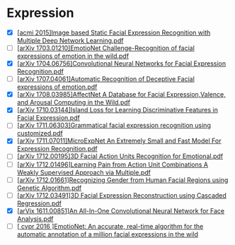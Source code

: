 Expression
=======================
-	[x] [[acmi 2015]Image based Static Facial Expression Recognition with Multiple Deep Network Learning.pdf](http://www.andrew.cmu.edu/user/yzhiding/publications/ICMI15.pdf) </br>
- 	[ ] [[arXiv 1703.01210]EmotioNet Challenge-Recognition of facial expressions of emotion in the wild.pdf](https://arxiv.org/pdf/1703.01210.pdf)
-	[x] [[arXiv 1704.06756]Convolutional Neural Networks for Facial Expression Recognition.pdf](https://arXiv.org/pdf/1704.06756.pdf)
-	[ ] [[arXiv 1707.04061]Automatic Recognition of Deceptive Facial expressions of emotion.pdf](https://arxiv.org/pdf/1707.04061.pdf)
-	[x] [[arXiv 1708.03985]AffectNet A Database for Facial Expression,Valence, and Arousal Computing in the Wild.pdf](https://arXiv.org/pdf/1708.03985.pdf)
-	[x] [[arXiv 1710.03144]Island Loss for Learning Discriminative Features in Facial Expression.pdf](https://arXiv.org/pdf/1710.03144.pdf)
-	[ ] [[arXiv 1711.06303]Grammatical facial expression recognition using customized.pdf](https://arXiv.org/pdf/1711.06303.pdf)
-	[x] [[arXiv 1711.07011]MicroExpNet An Extremely Small and Fast Model For Expression Recognition.pdf](https://arXiv.org/pdf/1711.07011.pdf)
-	[ ] [[arXiv 1712.00195]3D Facial Action Units Recognition for Emotional.pdf](https://arXiv.org/pdf/1712.00195.pdf)
-	[ ] [[arXiv 1712.01496]Learning Pain from Action Unit Combinations A Weakly Supervised Approach via Multiple.pdf](https://arXiv.org/pdf/1712.01496.pdf)
-	[ ] [[arXiv 1712.01661]Recognizing Gender from Human Facial Regions using Genetic Algorithm.pdf](https://arxiv.org/pdf/1712.01661.pdf)
-	[ ] [[arXiv 1712.03491]3D Facial Expression Reconstruction using Cascaded Regression.pdf](https://arXiv.org/pdf/1712.03491.pdf)
-	[x]	[[arVix 1611.00851]An All-In-One Convolutional Neural Network for Face Analysis.pdf](https://arXiv.org/pdf/1611.00851)
-	[ ] [[   cvpr 2016    ]EmotioNet: An accurate, real-time algorithm for the automatic annotation of a million facial expressions in the wild](https://www.cv-foundation.org/openaccess/content_cvpr_2016/papers/Benitez-Quiroz_EmotioNet_An_Accurate_CVPR_2016_paper.pdf)
